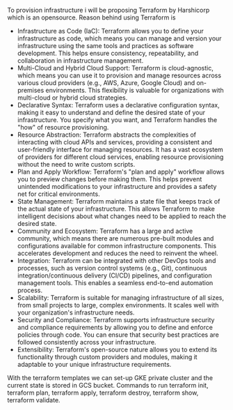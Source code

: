 To provision infrastructure i will be proposing Terraform by Harshicorp which is an opensource. Reason behind using Terraform is
* Infrastructure as Code (IaC): Terraform allows you to define your infrastructure as code, which means you can manage and version your infrastructure using the same tools and practices as software development. This helps ensure consistency, repeatability, and collaboration in infrastructure management.
* Multi-Cloud and Hybrid Cloud Support: Terraform is cloud-agnostic, which means you can use it to provision and manage resources across various cloud providers (e.g., AWS, Azure, Google Cloud) and on-premises environments. This flexibility is valuable for organizations with multi-cloud or hybrid cloud strategies.
* Declarative Syntax: Terraform uses a declarative configuration syntax, making it easy to understand and define the desired state of your infrastructure. You specify what you want, and Terraform handles the "how" of resource provisioning.
* Resource Abstraction: Terraform abstracts the complexities of interacting with cloud APIs and services, providing a consistent and user-friendly interface for managing resources. It has a vast ecosystem of providers for different cloud services, enabling resource provisioning without the need to write custom scripts.
* Plan and Apply Workflow: Terraform's "plan and apply" workflow allows you to preview changes before making them. This helps prevent unintended modifications to your infrastructure and provides a safety net for critical environments.
* State Management: Terraform maintains a state file that keeps track of the actual state of your infrastructure. This allows Terraform to make intelligent decisions about what changes need to be applied to reach the desired state.
* Community and Ecosystem: Terraform has a large and active community, which means there are numerous pre-built modules and configurations available for common infrastructure components. This accelerates development and reduces the need to reinvent the wheel.
* Integration: Terraform can be integrated with other DevOps tools and processes, such as version control systems (e.g., Git), continuous integration/continuous delivery (CI/CD) pipelines, and configuration management tools. This enables a seamless end-to-end automation process.
* Scalability: Terraform is suitable for managing infrastructure of all sizes, from small projects to large, complex environments. It scales well with your organization's infrastructure needs.
* Security and Compliance: Terraform supports infrastructure security and compliance requirements by allowing you to define and enforce policies through code. You can ensure that security best practices are followed consistently across your infrastructure.
* Extensibility: Terraform's open-source nature allows you to extend its functionality through custom providers and modules, making it adaptable to your unique infrastructure requirements.

With the terraform templates we can set-up GKE private cluster and the current state is stored in GCS bucket. 
Commands to run terraform init, terraform plan, terraform apply, terraform destroy, terraform show, terraform validate.
